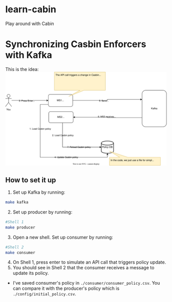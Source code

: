 # learn-cabin
Play around with Cabin

# Synchronizing Casbin Enforcers with Kafka

This is the idea:
![Casbin Enforcers synchronization using Kafka](assets/casbin-kafka.svg "Casbin Enforcers synchronization using Kafka")

## How to set it up
1. Set up Kafka by running:

```bash
make kafka
```

2. Set up producer by running:

```bash
#Shell 1
make producer
```

3. Open a new shell. Set up consumer by running:

```bash
#Shell 2
make consumer
```

4. On Shell 1, press enter to simulate an API call that triggers policy update.
5. You should see in Shell 2 that the consumer receives a message to update its policy.
  - I've saved consumer's policy in `./consumer/consumer_policy.csv`. You can compare it with the producer's policy which is `./config/initial_policy.csv`.
